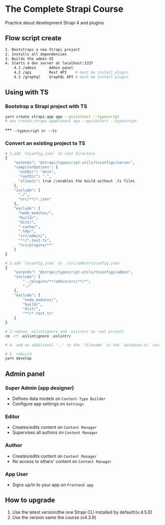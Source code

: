 # The Complete Strapi Course

Practice about development Strapi 4 and plugins


## Flow script create

```bash
1. Bootstraps a new Strapi project
2. Installs all dependencies
3. Builds the admin UI
4. Starts a dev server at localhost:1337
    4.1 /admin      Admin panel
    4.2 /api        Rest API    # must be install plugin
    4.3 /graphql    GraphQL API # must be install plugin
```

## Using with TS

### Bootstrap a Strapi project with TS
```bash
yarn create strapi-app app --quickstart --typescript
# npx create-strapi-app@latest app --quickstart --typescript
```
*** `--typescript or --ts`

### Convert an existing project to TS
```bash
# 1.add `tsconfig.json` to root directory
{
    "extends": "@strapi/typescript-utils/tsconfigs/server",
    "compilerOptions": {
      "outDir": "dist",
      "rootDir": ".",
      "allowJs": true //enables the build without .ts files
    },
    "include": [
      "./",
      "src/**/*.json"
    ],
    "exclude": [
      "node_modules/",
      "build/",
      "dist/",
      ".cache/",
      ".tmp/",
      "src/admin/",
      "**/*.test.ts",
      "src/plugins/**"
    ]
}
```

```bash
# 2.add `tsconfig.json` to ./src/admin/tsconfig.json
{
    "extends": "@strapi/typescript-utils/tsconfigs/admin",
    "include": [
        "../plugins/**/admin/src/**/*",
        "./"
    ],
    "exclude": [
        "node_modules/",
        "build/",
        "dist/",
        "**/*.test.ts"
    ]
}
```

```bash
# 3.remove .eslintignore and .eslintrc on root project
rm -rf .eslintignore .eslintrc
```

```bash
# 4. add an additional '..' to the `filename` in the `database.ts` configuration file `./config/database.ts`
```

```bash
# 5. rebuild
yarn develop
```

## Admin panel

### Super Admin (app designer)
- Defines data models on `Content-Type Builder`
- Configure app settings on `Settings`

### Editor
- Creates/edits content on `Content Manager`
- Supervises all authors on `Content Manager`

### Author
- Creates/edits content on `Content Manager`
- No access to others' content on `Content Manager`

### App User
- Signs up/in to your app on `Frontend app`

## How to upgrade
1. Use the latest version(the one Strapi CLI installed by default)(v.4.5.0)
2. Use the version same the course (v4.3.9)
